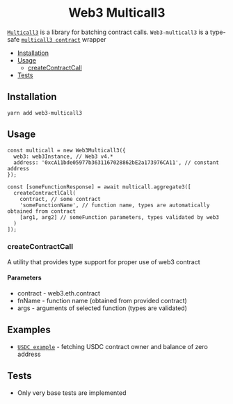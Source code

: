 <div align="center">
<h1>Web3 Multicall3</h1>
</div>

[`Multicall3`](https://www.multicall3.com/) is a library for batching contract calls.
`Web3-multicall3` is a type-safe [`multicall3 contract`](https://github.com/mds1/multicall/blob/main/src/Multicall3.sol) wrapper

- [Installation](#installation)
- [Usage](#usage)
  - [createContractCall](#createcontractcall)
- [Tests](#tests)

## Installation
```
yarn add web3-multicall3
```

## Usage
```
const multicall = new Web3Multicall3({
  web3: web3Instance, // Web3 v4.*
  address: '0xcA11bde05977b3631167028862bE2a173976CA11', // constant address
});

const [someFunctionResponse] = await multicall.aggregate3([
  createContractlCall(
    contract, // some contract
    'someFunctionName', // function name, types are automatically obtained from contract
    [arg1, arg2] // someFunction parameters, types validated by web3
  )
]);
```

### createContractCall
A utility that provides type support for proper use of web3 contract
#### Parameters
* contract - web3.eth.contract
* fnName - function name (obtained from provided contract)
* args - arguments of selected function (types are validated)

## Examples
* [`USDC example`](./examples/usdc.example.ts) - fetching USDC contract owner and balance of zero address


## Tests
* Only very base tests are implemented
